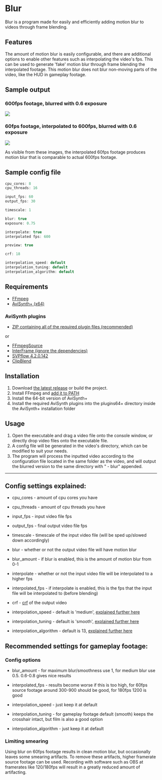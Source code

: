# Blur
Blur is a program made for easily and efficiently adding motion blur to videos through frame blending.

## Features
The amount of motion blur is easily configurable, and there are additional options to enable other features such as interpolating the video's fps. This can be used to generate 'fake' motion blur through frame blending the interpolated footage. This motion blur does not blur non-moving parts of the video, like the HUD in gameplay footage.

## Sample output
### 600fps footage, blurred with 0.6 exposure
![](https://i.imgur.com/Hk0XIPe.jpg)
### 60fps footage, interpolated to 600fps, blurred with 0.6 exposure
![](https://i.imgur.com/I4QFWGc.jpg)

As visible from these images, the interpolated 60fps footage produces motion blur that is comparable to actual 600fps footage.

## Sample config file
```c
cpu_cores: 8
cpu_threads: 16

input_fps: 60
output_fps: 30

timescale: 1

blur: true
exposure: 0.75

interpolate: true
interpolated fps: 600

preview: true

crf: 18

interpolation_speed: default
interpolation_tuning: default
interpolation_algorithm: default
```

## Requirements
- [FFmpeg](https://ffmpeg.org/download.html)
- [AviSynth+ (x64)](https://avs-plus.net/)

### AviSynth plugins
- [ZIP containing all of the required plugin files (recommended)](https://cdn.discordapp.com/attachments/588965578493001729/836700121772064858/AviSynth_plugins.7z)

or

- [FFmpegSource](https://github.com/FFMS/ffms2/releases/latest)
- [InterFrame (ignore the dependencies)](https://www.spirton.com/interframe-2-8-2-released/)
- [SVPflow 4.2.0.142](https://web.archive.org/web/20190322064557/http://www.svp-team.com/files/gpl/svpflow-4.2.0.142.zip)
- [ClipBlend](http://avisynth.nl/index.php/ClipBlend)

## Installation
1. Download [the latest release](https://github.com/f0e/blur/releases/latest) or build the project.
2. Install FFmpeg and [add it to PATH](https://video.stackexchange.com/a/20496)
3. Install the 64-bit version of AviSynth+
4. Install the required AviSynth plugins into the plugins64+ directory inside the AviSynth+ installation folder

## Usage
1. Open the executable and drag a video file onto the console window, or directly drop video files onto the executable file.
2. A config file will be generated in the video's directory, which can be modified to suit your needs.
3. The program will process the inputted video according to the configuration file located in the same folder as the video, and will output the blurred version to the same directory with " - blur" appended.

***

## Config settings explained:
- cpu_cores - amount of cpu cores you have
- cpu_threads - amount of cpu threads you have

- input_fps - input video file fps
- output_fps - final output video file fps

- timescale - timescale of the input video file (will be sped up/slowed down accordingly)

- blur - whether or not the output video file will have motion blur
- blur_amount - if blur is enabled, this is the amount of motion blur from 0-1

- interpolate - whether or not the input video file will be interpolated to a higher fps
- interpolated_fps - if interpolate is enabled, this is the fps that the input file will be interpolated to (before blending)

- crf - [crf](https://trac.ffmpeg.org/wiki/Encode/H.264#crf) of the output video

- interpolation_speed - default is 'medium', [explained further here](https://www.spirton.com/uploads/InterFrame/InterFrame2.html)
- interpolation_tuning - default is 'smooth', [explained further here](https://www.spirton.com/uploads/InterFrame/InterFrame2.html)
- interpolation_algorithm - default is 13, [explained further here](https://www.spirton.com/uploads/InterFrame/InterFrame2.html)

## Recommended settings for gameplay footage:
### Config options
- blur_amount - for maximum blur/smoothness use 1, for medium blur use 0.5. 0.6-0.8 gives nice results

- interpolated_fps - results become worse if this is too high, for 60fps source footage around 300-900 should be good, for 180fps 1200 is good

- interpolation_speed - just keep it at default
- interpolation_tuning - for gameplay footage default (smooth) keeps the crosshair intact, but film is also a good option
- interpolation_algorithm - just keep it at default

### Limiting smearing
Using blur on 60fps footage results in clean motion blur, but occasionally leaves some smearing artifacts. To remove these artifacts, higher framerate source footage can be used. Recording with software such as OBS at framerates like 120/180fps will result in a greatly reduced amount of artifacting.
